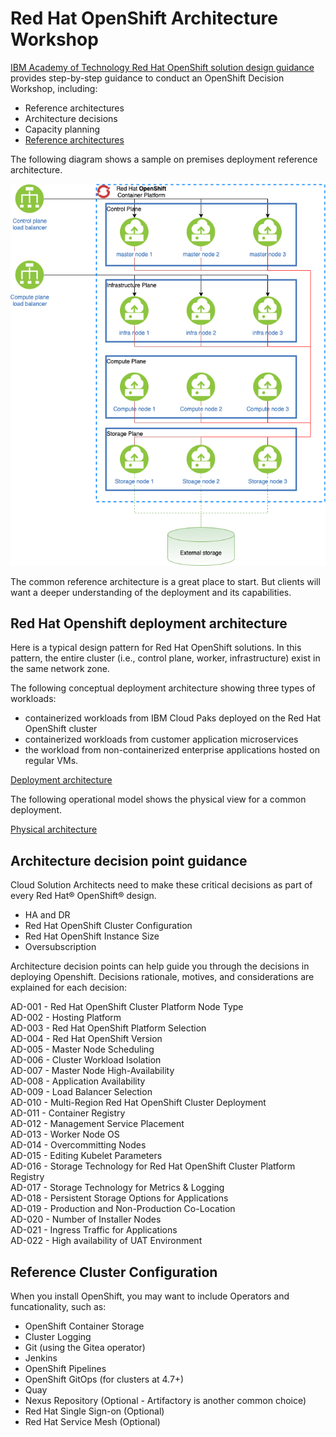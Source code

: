 # Red Hat OpenShift Architecture Workshop

[IBM Academy of Technology Red Hat OpenShift solution design guidance](https://www.ibm.com/cloud/architecture/articles/ibmaot-redhat-openshift/red-hat-openshift-solution-design-guidance) provides step-by-step guidance to conduct an OpenShift Decision Workshop, including:

- Reference architectures
- Architecture decisions
- Capacity planning
- [Reference architectures](https://www.redhat.com/en/blog/openshift-container-platform-reference-architecture-implementation-guides)

The following diagram shows a sample on premises deployment reference architecture.

![on premises Openshift architecture](./media/on-prem-cluster.png)

The common reference architecture is a great place to start. But clients will want a deeper understanding of the deployment and its capabilities.

## Red Hat Openshift deployment architecture

Here is a typical design pattern for Red Hat OpenShift solutions. In this pattern, the entire cluster (i.e., control plane, worker, infrastructure) exist in the same network zone.

The following conceptual deployment architecture showing three types of workloads:

- containerized workloads from IBM Cloud Paks deployed on the Red Hat OpenShift cluster
- containerized workloads from customer application microservices
- the workload from non-containerized enterprise applications hosted on regular VMs.

[Deployment architecture](./media/deployment-architecture.png)

The following operational model shows the physical view for a common deployment.

[Physical architecture](./media/physical-architecture-common.png)

## Architecture decision point guidance

Cloud Solution Architects need to make these critical decisions as part of every Red Hat® OpenShift® design.

- HA and DR
- Red Hat OpenShift Cluster Configuration
- Red Hat OpenShift Instance Size
- Oversubscription

Architecture decision points can help guide you through the decisions in deploying Openshift. Decisions rationale, motives, and considerations are explained for each decision:

AD-001 - Red Hat OpenShift Cluster Platform Node Type<br />
AD-002 - Hosting Platform<br />
AD-003 - Red Hat OpenShift Platform Selection<br />
AD-004 - Red Hat OpenShift Version<br />
AD-005 - Master Node Scheduling<br />
AD-006 - Cluster Workload Isolation<br />
AD-007 - Master Node High-Availability<br />
AD-008 - Application Availability<br />
AD-009 - Load Balancer Selection<br />
AD-010 - Multi-Region Red Hat OpenShift Cluster Deployment<br />
AD-011 - Container Registry<br />
AD-012 - Management Service Placement<br />
AD-013 - Worker Node OS<br />
AD-014 - Overcommitting Nodes<br />
AD-015 - Editing Kubelet Parameters<br />
AD-016 - Storage Technology for Red Hat OpenShift Cluster Platform Registry<br />
AD-017 - Storage Technology for Metrics & Logging<br />
AD-018 - Persistent Storage Options for Applications<br />
AD-019 - Production and Non-Production Co-Location<br />
AD-020 - Number of Installer Nodes<br />
AD-021 - Ingress Traffic for Applications<br />
AD-022 - High availability of UAT Environment

## Reference Cluster Configuration

When you install OpenShift, you may want to include Operators and funcationality, such as:

- OpenShift Container Storage
- Cluster Logging
- Git (using the Gitea operator)
- Jenkins
- OpenShift Pipelines
- OpenShift GitOps (for clusters at 4.7+)
- Quay
- Nexus Repository (Optional - Artifactory is another common choice)
- Red Hat Single Sign-on (Optional)
- Red Hat Service Mesh (Optional)
